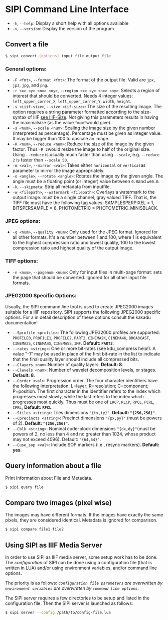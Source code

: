 # SIPI Command Line Interface

- `-h`, `--help`: Display a short help with all options available
- `-v`, `--version`: Display the version of the program

## Convert a file

```bash
$ sipi convert [options] input_file output_file
```
### General options:
- `-F <fmt>`, `--format <fmt>`: The format of the output file. Valid are `jpx`, `jp2`, `jpg`, and `png`.
- `-r <x> <y> <nx> <ny>`, `--region <x> <y> <nx> <ny>`: Selects a region of interest that should be converted. Needs 4 integer values: `left_upper_corner_X`, `left_upper_corner_Y`, `width`, `height`.
- `-s <iiif-size>`, `--size <iif-size>`: The size of the resulting image. The option requires a string parameter formatted according to the size-syntax of IIIF [see IIIF-Size](https://iiif.io/api/image/3.0/#42-size). Not giving this parameters results in having the maximalsize (as the value `"max"`would give).
- `-s <num>`, `--scale <num>`: Scaling the image size by the given number (interpreted as percentage). Percentage must be given as integer value. It may be bigger than 100 to upscale an image.
- `-R <num>`, `--reduce <num>`: Reduce the size of the image by the given factor. Thus `-R 2`would resize the image to half of the original size. Using `--reduce` is usually much faster than using `--scale`, e.g. `--reduce 2` is faster than `--scale 50`.
- `-m <val>`, `--mirror <val>`: Takes either `horizontal` or `vertical`as parameter to mirror the image appropriately.
- `-o <angle>`, `--rotate <angle>`: Rotates the image by the given angle. The angle must be a floating point (or integer) value between `0.0`and `w60.0`.
- `-k`, `--skipmeta`: Strip all metadata from inputfile.
- `-w <filepath>`, `--watermark <filepath>`: Overlays a watermark to the output image. <filepath> must be a single channel, gray valued TIFF. That is, the TIFF file must have the following tag values: SAMPLESPERPIXEL = 1, BITSPERSAMPLE = 8, PHOTOMETRIC = PHOTOMETRIC_MINISBLACK.

### JPEG options:
- `-q <num>`, `--quality <num>`: Only used for the JPEG format. Ignored for all other formats. It's a number between 1 and 100, where 1 is equivalent to the highest compression ratio and lowest quality, 100 to the lowest compression ratio and highest quality of the output image.

### TIFF options:
- `-n <num>`, `--pagenum <num>`: Only for input files in multi-page format: sets the page that should be converted. Ignored for all other input file formats.

### JPEG2000 Specific Options:
Usually, the SIPI command line tool is used to create JPEG2000 images suitable for a IIIF repository. SIPI supports the following JPEG2000 specific options. For a in detail description of these options consult the kakadu documentation!

- `--Sprofile <profile>`: The following JPEG2000 profiles are supported: `PROFILE0`, `PROFILE1`, `PROFILE2`, `PART2`, `CINEMA2K`, `CINEMA4K`, `BROADCAST`, `CINEMA2S`, `CINEMA4S`, `CINEMASS`, `IMF`. **Default: `PART2`**.
- `--rates <string>`: One or more bit-rates (see kdu_compress help!). A value "-1" may be used in place of the first bit-rate in the list to indicate that the final quality layer should include all compressed bits.
- `--Clayers <num>`:Number of quality layers. **Default: 8**.
- `--Clevels <num>`: Number of wavelet decomposition levels, or stages. **Default: 8**.
- `--Corder <val>`: Progression order. The four character identifiers have the following interpretation: L=layer; R=resolution; C=component; P=position. The first character in the identifier refers to the index which progresses most slowly, while the last refers to the index which progresses most quickly. Thus must be one of `LRCP`, `RLCP`, `RPCL`, `PCRL`, `CPRL`, **Default: `RPCL`**.
- `--Stiles <string>`: Tiles dimensions `"{tx,ty}"`. **Default: `"{256,256}"`**.
- `--Cprecincts <string>`: Precinct dimensions `"{px,py}"` (must be powers of 2). __Default: `"{256,256}"`__.
- `--Cblk <string>`: Nominal code-block dimensions `"{dx,dy}"`(must be powers of 2, no less than 4 and no greater than 1024, whose product may not exceed 4096). Default: `"{64,64}"`.
- `--Cuse_sop <val>`: Include SOP markers (i.e., resync markers). **Default: yes**.

## Query information about a file

Print Information about File and Metadata.

```bash
$ sipi query file
```

## Compare two images (pixel wise)
The images may have different formats. If the images have exactly the same pixels, they are considered identical. Metadata is ignored for comparison.

```bash
$ sipi compare file1 file2
```

## Using SIPI as IIIF Media Server
In order to use SIPI as IIIF media server, some setup work has to be done. The *configuration* of SIPI can be done using a configuration file (that is written in LUA) and/or using environment variables, and/or command line options.

The priority is as follows: *`configuration file parameters` are overwritten by `environment variables` are overwritten by `command line options`*.

The SIPI server requires a few directories to be setup and listed in the configuration file. Then the SIPI server is launched as follows:

```bash
$ sipi server --config /path/to/config-file.lua
```
